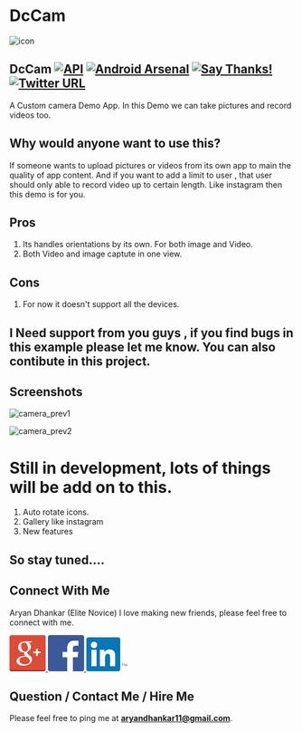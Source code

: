 
#                   DcCam
![icon](https://user-images.githubusercontent.com/15318984/52332159-ed979d80-2a1f-11e9-985b-7cc600261efe.png)

## DcCam [![API](https://img.shields.io/badge/API-15%2B-red.svg)](https://android-arsenal.com/api?level=15) [![Android Arsenal]( https://img.shields.io/badge/Android%20Arsenal-CustomCamera-green.svg?style=flat )]( https://android-arsenal.com/details/1/7064 ) [![Say Thanks!](https://img.shields.io/badge/Say%20Thanks-!-1EAEDB.svg)](https://saythanks.io/to/GitEliteNovice) [![Twitter URL](https://img.shields.io/twitter/url/https/twitter.com/fold_left.svg?style=social&label=Follow%20%40elite_novice)](https://twitter.com/elite_novice)

A Custom camera Demo App. In this Demo we can take pictures and record videos too.


## Why would anyone want to use this?
If someone wants to upload pictures or videos from its own app to main the quality of app content. And if you want to add a limit to user , that user should only able to record video up to certain length. Like instagram then this demo is for you.

## Pros 
1. Its handles orientations by its own. For both image and Video.
2. Both Video and image captute in one view.

## Cons
1. For now it doesn't support all the devices.

## I Need support from you guys , if you find bugs in this example please let me know. You can also contibute in this project.

## Screenshots
![camera_prev1](https://user-images.githubusercontent.com/15318984/43355909-b9f91cee-9283-11e8-9f86-a245b22d3df5.png)

![camera_prev2](https://user-images.githubusercontent.com/15318984/43355910-ba34d8b0-9283-11e8-987a-8e457c8878dd.png)


# Still in development, lots of things will be add on to this.
1. Auto rotate icons.
2. Gallery like instagram
3. New features
## So stay tuned.... 


Connect With Me
-----------

Aryan Dhankar (Elite Novice)
I love making new friends, please feel free to connect with me.

<a href="https://plus.google.com/u/0/+AryanDhankar">
  <img alt="Connect me on Google+" src="/art/gplus.png" />
</a>
<a href="https://www.facebook.com/aryan.dhankar.3">
  <img alt="Connect me on Facebook" src="/art/fb.png" width="64" height="64" />
</a>
<a href="https://www.linkedin.com/in/aryan-dhankar-961b50117/">
  <img alt="Connect me on LinkedIn" src="/art/linkedin.png" />
</a>


Question / Contact Me / Hire Me
---------------------
Please feel free to ping me at **aryandhankar11@gmail.com**.
